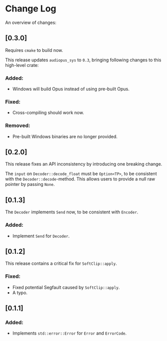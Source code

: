 # Change Log

An overview of changes:

## [0.3.0]

Requires `cmake` to build now.

This release updates `audiopus_sys` to `0.3`, bringing following
changes to this high-level crate:

### **Added:**

* Windows will build Opus instead of using pre-built Opus.

### **Fixed:**

* Cross-compiling should work now.

### **Removed:**

* Pre-built Windows binaries are no longer provided.

## [0.2.0]

This release fixes an API inconsistency by introducing one breaking change.

The `input` on `Decoder::decode_float` must be `Option<TP>`,
to be consistent with the `Decoder::decode`-method.
This allows users to provide a null raw pointer by passing `None`.

## [0.1.3]

The `Decoder` implements `Send` now, to be consistent with `Encoder`.

### **Added:**

* Implement `Send` for `Decoder`.

## [0.1.2]

This release contains a critical fix for `SoftClip::apply`.

### **Fixed:**

* Fixed potential Segfault caused by `SoftClip::apply`.
* A typo.

## [0.1.1]

### **Added:**

* Implements `std::error::Error` for `Error` and `ErrorCode`.


